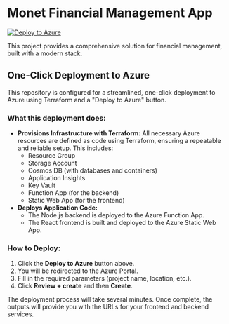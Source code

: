 # Monet Financial Management App

[![Deploy to Azure](https://aka.ms/deploytoazurebutton)](https://portal.azure.com/#create/Microsoft.Template/uri/https%3A%2F%2Fraw.githubusercontent.com%2Fsundeep-dayalan%2FMONET%2Fazure%2Fdeployments%2Fazuredeploy.json)

This project provides a comprehensive solution for financial management, built with a modern stack.

## One-Click Deployment to Azure

This repository is configured for a streamlined, one-click deployment to Azure using Terraform and a "Deploy to Azure" button.

### What this deployment does:

*   **Provisions Infrastructure with Terraform:** All necessary Azure resources are defined as code using Terraform, ensuring a repeatable and reliable setup. This includes:
    *   Resource Group
    *   Storage Account
    *   Cosmos DB (with databases and containers)
    *   Application Insights
    *   Key Vault
    *   Function App (for the backend)
    *   Static Web App (for the frontend)
*   **Deploys Application Code:**
    *   The Node.js backend is deployed to the Azure Function App.
    *   The React frontend is built and deployed to the Azure Static Web App.

### How to Deploy:

1.  Click the **Deploy to Azure** button above.
2.  You will be redirected to the Azure Portal.
3.  Fill in the required parameters (project name, location, etc.).
4.  Click **Review + create** and then **Create**.

The deployment process will take several minutes. Once complete, the outputs will provide you with the URLs for your frontend and backend services.
